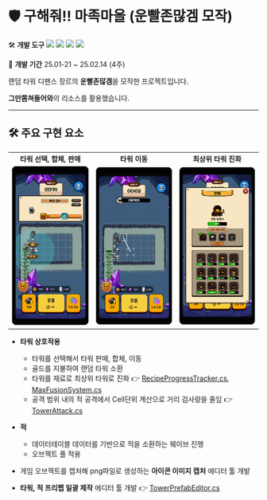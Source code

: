 # 🛡️ 구해줘!! 마족마을 (운빨존많겜 모작)


🛠️ **개발 도구**
<img src="https://img.shields.io/badge/C%23-80247B?style=flat-square&logo=csharp&logoColor=white"/> <img src="https://img.shields.io/badge/Unity-000000?style=flat-square&logo=unity&logoColor=white"/> <img src="https://img.shields.io/badge/Dotween-005E9D?style=flat-square&logo=dotween&logoColor=white"/> <img src="https://img.shields.io/badge/EasyTutorial-005E9D?style=flat-square&logo=easytutorial&logoColor=white"/>

📅 **개발 기간**
25.01-21 ~ 25.02.14 (4주)

랜덤 타워 디팬스 장르의 **운빨존많겜**을 모작한 프로젝트입니다.

**그만쫌쳐들어와**의 리소스를 활용했습니다.

---

## 🛠️ 주요 구현 요소
<table>
  <tr>
    <td align="center"><strong>타워 선택, 합체, 판매</strong></td>
    <td align="center"><strong>타워 이동</strong></td>
    <td align="center"><strong>최상위 타워 진화</strong></td>
  </tr>
  <tr>
    <td><img src="./Screenshot/TowerInfo.jpg" width="250"/></td>
    <td><img src="./Screenshot/TowerMove.jpg" width="250"/></td>
    <td><img src="./Screenshot/TowerFusion.jpg" width="250"/></td>
  </tr>
</table>

- **타워 상호작용**
  - 타워를 선택해서 타워 판매, 합체, 이동
  - 골드를 지불하여 랜덤 타워 소환
  - 타워를 재료로 최상위 타워로 진화 👉 [RecipeProgressTracker.cs](https://github.com/KALI-UM/Unity-MiniTeam9/blob/main/Assets/Scripts/RecipeProgressTracker.cs#L70), [MaxFusionSystem.cs](https://github.com/KALI-UM/Unity-MiniTeam9/blob/main/Assets/Scripts/MaxFusionSystem.cs#L45)
  - 공격 범위 내의 적 공격에서 Cell단위 계산으로 거리 검사량을 줄임 👉 [TowerAttack.cs](https://github.com/KALI-UM/Unity-MiniTeam9/blob/main/Assets/Scripts/TowerAttack.cs#L153)
- **적**
  - 데이터테이블 데이터를 기반으로 적을 소환하는 웨이브 진행
  - 오브젝트 풀 적용

- 게임 오브젝트를 캡처해 png파일로 생성하는 **아이콘 이미지 캡처** 에디터 툴 개발
- **타워, 적 프리펩 일괄 제작** 에디터 툴 개발 👉 [TowerPrefabEditor.cs](https://github.com/KALI-UM/Unity-MiniTeam9/blob/main/Assets/Editor/TowerPrefabEditor.cs)
  
